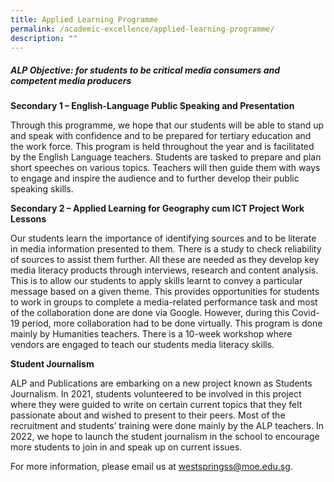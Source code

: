 ```yaml
---
title: Applied Learning Programme
permalink: /academic-excellence/applied-learning-programme/
description: ""
---
```

##### **ALP Objective: for students to be critical media consumers and competent media producers** #####

**Secondary 1 – English-Language Public Speaking and Presentation**

Through this programme, we hope that our students will be able to stand up and speak with confidence and to be prepared for tertiary education and the work force. This program is held throughout the year and is facilitated by the English Language teachers. Students are tasked to prepare and plan short speeches on various topics. Teachers will then guide them with ways to engage and inspire the audience and to further develop their public speaking skills.

**Secondary 2 – Applied Learning for Geography cum ICT Project Work Lessons**

Our students learn the importance of identifying sources and to be literate in media information presented to them. There is a study to check reliability of sources to assist them further. All these are needed as they develop key media literacy products through interviews, research and content analysis. This is to allow our students to apply skills learnt to convey a particular message based on a given theme. This provides opportunities for students to work in groups to complete a media-related performance task and most of the collaboration done are done via Google. However, during this Covid-19 period, more collaboration had to be done virtually. This program is done mainly by Humanities teachers. There is a 10-week workshop where vendors are engaged to teach our students media literacy skills.

**Student Journalism**

ALP and Publications are embarking on a new project known as Students Journalism. In 2021, students volunteered to be involved in this project where they were guided to write on certain current topics that they felt passionate about and wished to present to their peers. Most of the recruitment and students’ training were done mainly by the ALP teachers. In 2022, we hope to launch the student journalism in the school to encourage more students to join in and speak up on current issues.

For more information, please email us at [westspringss@moe.edu.sg](http://westspringss.moe.edu.sg/).